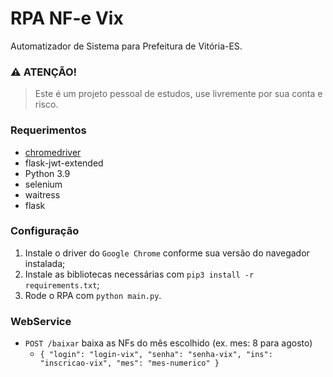 # RPA NF-e Vix
Automatizador de Sistema para Prefeitura de Vitória-ES.

### :warning: ATENÇÃO!
> Este é um projeto pessoal de estudos, use livremente por sua conta e risco.

### Requerimentos

- [chromedriver](https://chromedriver.chromium.org/downloads)
- flask-jwt-extended
- Python 3.9
- selenium
- waitress
- flask

### Configuração

1) Instale o driver do `Google Chrome` conforme sua versão do navegador instalada;
2) Instale as bibliotecas necessárias com `pip3 install -r requirements.txt`;
3) Rode o RPA com `python main.py`.

### WebService

- `POST /baixar` baixa as NFs do mês escolhido (ex. mes: 8 para agosto)
  - `{ "login": "login-vix", "senha": "senha-vix", "ins": "inscricao-vix", "mes": "mes-numerico" }`